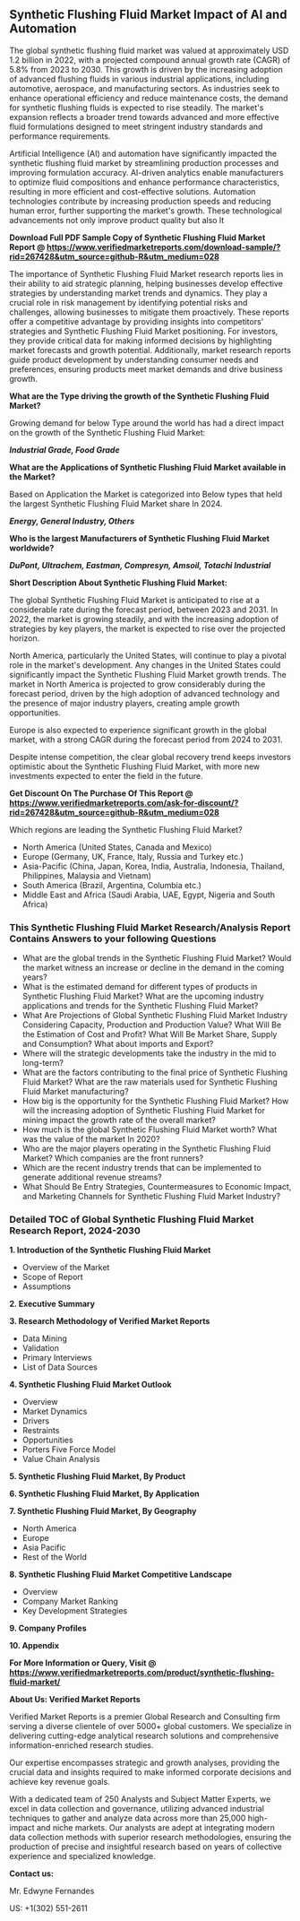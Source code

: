 <h2>Synthetic Flushing Fluid Market Impact of AI and Automation</h2><p>The global synthetic flushing fluid market was valued at approximately USD 1.2 billion in 2022, with a projected compound annual growth rate (CAGR) of 5.8% from 2023 to 2030. This growth is driven by the increasing adoption of advanced flushing fluids in various industrial applications, including automotive, aerospace, and manufacturing sectors. As industries seek to enhance operational efficiency and reduce maintenance costs, the demand for synthetic flushing fluids is expected to rise steadily. The market's expansion reflects a broader trend towards advanced and more effective fluid formulations designed to meet stringent industry standards and performance requirements.</p><p>Artificial Intelligence (AI) and automation have significantly impacted the synthetic flushing fluid market by streamlining production processes and improving formulation accuracy. AI-driven analytics enable manufacturers to optimize fluid compositions and enhance performance characteristics, resulting in more efficient and cost-effective solutions. Automation technologies contribute by increasing production speeds and reducing human error, further supporting the market's growth. These technological advancements not only improve product quality but also lt</p><p id="" class=""><strong>Download Full PDF Sample Copy of Synthetic Flushing Fluid Market Report @ <a href="https://www.verifiedmarketreports.com/download-sample/?rid=267428&utm_source=github-R&utm_medium=028" target="_blank">https://www.verifiedmarketreports.com/download-sample/?rid=267428&utm_source=github-R&utm_medium=028</a></strong></p><p>The importance of&nbsp;Synthetic Flushing Fluid Market research reports lies in their ability to aid strategic planning, helping businesses develop effective strategies by understanding market trends and dynamics. They play a crucial role in risk management by identifying potential risks and challenges, allowing businesses to mitigate them proactively. These reports offer a competitive advantage by providing insights into competitors' strategies and Synthetic Flushing Fluid Market positioning. For investors, they provide critical data for making informed decisions by highlighting market forecasts and growth potential. Additionally, market research reports guide product development by understanding consumer needs and preferences, ensuring products meet market demands and drive business growth.</p><p><strong>What are the&nbsp;Type driving the growth of the Synthetic Flushing Fluid Market?</strong></p><p id="" class="">Growing demand for below Type around the world has had a direct impact on the growth of the Synthetic Flushing Fluid Market:</p><em><strong>Industrial Grade, Food Grade</strong></em></p><strong>What are the&nbsp;Applications&nbsp;of Synthetic Flushing Fluid Market available in the Market?</strong></p><p id="" class="">Based on Application the Market is categorized into Below types that held the largest Synthetic Flushing Fluid Market share In 2024.</p><em><strong>Energy, General Industry, Others</strong></em></p><strong>Who is the largest Manufacturers of Synthetic Flushing Fluid Market worldwide?</strong></p><p><em><strong>DuPont, Ultrachem, Eastman, Compresyn, Amsoil, Totachi Industrial</strong></em></p><p id="" class=""><strong>Short Description About Synthetic Flushing Fluid Market:</strong></p><p>The global Synthetic Flushing Fluid Market is anticipated to rise at a considerable rate during the forecast period, between 2023 and 2031. In 2022, the market is growing steadily, and with the increasing adoption of strategies by key players, the market is expected to rise over the projected horizon.</p><p>North America, particularly the United States, will continue to play a pivotal role in the market's development. Any changes in the United States could significantly impact the Synthetic Flushing Fluid Market growth trends. The market in North America is projected to grow considerably during the forecast period, driven by the high adoption of advanced technology and the presence of major industry players, creating ample growth opportunities.</p><p>Europe is also expected to experience significant growth in the global market, with a strong CAGR during the forecast period from 2024 to 2031.</p><p>Despite intense competition, the clear global recovery trend keeps investors optimistic about the Synthetic Flushing Fluid Market, with more new investments expected to enter the field in the future.</p><p id="" class=""><strong>Get Discount On The Purchase Of This Report @ <a href="https://www.verifiedmarketreports.com/ask-for-discount/?rid=267428&utm_source=github-R&utm_medium=028" target="_blank">https://www.verifiedmarketreports.com/ask-for-discount/?rid=267428&utm_source=github-R&utm_medium=028</a></strong></p>Which regions are leading the Synthetic Flushing Fluid Market?</p><ul><li>North America (United States, Canada and Mexico)</li><li>Europe (Germany, UK, France, Italy, Russia and Turkey etc.)</li><li>Asia-Pacific (China, Japan, Korea, India, Australia, Indonesia, Thailand, Philippines, Malaysia and Vietnam)</li><li>South America (Brazil, Argentina, Columbia etc.)</li><li>Middle East and Africa (Saudi Arabia, UAE, Egypt, Nigeria and South Africa)</li></ul><h3 id="" class="">This Synthetic Flushing Fluid Market Research/Analysis Report Contains Answers to your following Questions</h3><ul><li>What are the global trends in the Synthetic Flushing Fluid Market? Would the market witness an increase or decline in the demand in the coming years?</li><li>What is the estimated demand for different types of products in Synthetic Flushing Fluid Market? What are the upcoming industry applications and trends for the Synthetic Flushing Fluid Market?</li><li>What Are Projections of Global Synthetic Flushing Fluid Market Industry Considering Capacity, Production and Production Value? What Will Be the Estimation of Cost and Profit? What Will Be Market Share, Supply and Consumption? What about imports and Export?</li><li>Where will the strategic developments take the industry in the mid to long-term?</li><li>What are the factors contributing to the final price of Synthetic Flushing Fluid Market? What are the raw materials used for Synthetic Flushing Fluid Market manufacturing?</li><li>How big is the opportunity for the Synthetic Flushing Fluid Market? How will the increasing adoption of Synthetic Flushing Fluid Market for mining impact the growth rate of the overall market?</li><li>How much is the global Synthetic Flushing Fluid Market worth? What was the value of the market In 2020?</li><li>Who are the major players operating in the Synthetic Flushing Fluid Market? Which companies are the front runners?</li><li>Which are the recent industry trends that can be implemented to generate additional revenue streams?</li><li>What Should Be Entry Strategies, Countermeasures to Economic Impact, and Marketing Channels for Synthetic Flushing Fluid Market Industry?</li></ul><h3 id="" class="">Detailed TOC of Global Synthetic Flushing Fluid Market Research Report, 2024-2030</h3><p id="" class=""><strong>1. Introduction of the Synthetic Flushing Fluid Market</strong></p><ul><li>Overview of the Market</li><li>Scope of Report</li><li>Assumptions</li></ul><p id="" class=""><strong>2. Executive Summary</strong></p><p id="" class=""><strong>3. Research Methodology of Verified Market Reports</strong></p><ul><li>Data Mining</li><li>Validation</li><li>Primary Interviews</li><li>List of Data Sources</li></ul><p id="" class=""><strong>4. Synthetic Flushing Fluid Market Outlook</strong></p><ul><li>Overview</li><li>Market Dynamics</li><li>Drivers</li><li>Restraints</li><li>Opportunities</li><li>Porters Five Force Model</li><li>Value Chain Analysis</li></ul><p id="" class=""><strong>5. Synthetic Flushing Fluid Market, By Product</strong></p><p id="" class=""><strong>6. Synthetic Flushing Fluid Market, By Application</strong></p><p id="" class=""><strong>7. Synthetic Flushing Fluid Market, By Geography</strong></p><ul><li>North America</li><li>Europe</li><li>Asia Pacific</li><li>Rest of the World</li></ul><p id="" class=""><strong>8. Synthetic Flushing Fluid Market Competitive Landscape</strong></p><ul><li>Overview</li><li>Company Market Ranking</li><li>Key Development Strategies</li></ul><p id="" class=""><strong>9. Company Profiles</strong></p><p id="" class=""><strong>10. Appendix</strong></p><p id="" class=""><strong>For More Information or Query, Visit @ <a href="https://www.verifiedmarketreports.com/product/synthetic-flushing-fluid-market/" target="_blank">https://www.verifiedmarketreports.com/product/synthetic-flushing-fluid-market/</a></strong></p><p id="" class=""><strong>About Us: Verified Market Reports</strong></p><p id="" class="">Verified Market Reports is a premier Global Research and Consulting firm serving a diverse clientele of over 5000+ global customers. We specialize in delivering cutting-edge analytical research solutions and comprehensive information-enriched research studies.</p><p id="" class="">Our expertise encompasses strategic and growth analyses, providing the crucial data and insights required to make informed corporate decisions and achieve key revenue goals.</p><p id="" class="">With a dedicated team of 250 Analysts and Subject Matter Experts, we excel in data collection and governance, utilizing advanced industrial techniques to gather and analyze data across more than 25,000 high-impact and niche markets. Our analysts are adept at integrating modern data collection methods with superior research methodologies, ensuring the production of precise and insightful research based on years of collective experience and specialized knowledge.</p><p id="" class=""><strong>Contact us:</strong></p><p id="" class="">Mr. Edwyne Fernandes</p><p id="" class="">US: +1(302) 551-2611</p>